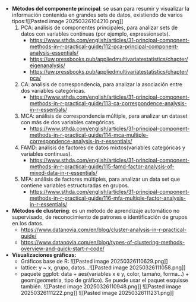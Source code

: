
- **Métodos del componente principal**: se usan para resumir y visualizar la información contenida en grandes sets de datos, existiendo de varios tipos:![[Pasted image 20250326104210.png]]
	1. PCA: análisis de componentes principales, para analizar sets de datos con variables continuas (por ejemplo, expressionsets).  
		- https://www.sthda.com/english/articles/31-principal-component-methods-in-r-practical-guide/112-pca-principal-component-analysis-essentials/
		- https://uw.pressbooks.pub/appliedmultivariatestatistics/chapter/eigenanalysis/
		- https://uw.pressbooks.pub/appliedmultivariatestatistics/chapter/pca/
	2. CA: analisis de correspondencia, para analizar la asociación entre dos variables categóricas. 
		- https://www.sthda.com/english/articles/31-principal-component-methods-in-r-practical-guide/113-ca-correspondence-analysis-in-r-essentials/
	3. MCA: análisis de correspondencia múltiple, para analizar un dataset con más de dos variables categóricas. 
		- https://www.sthda.com/english/articles/31-principal-component-methods-in-r-practical-guide/114-mca-multiple-correspondence-analysis-in-r-essentials/
	4. FAMD: análisis de factores de datos mixtos(variables categóricas y variables continuas). 
		- https://www.sthda.com/english/articles/31-principal-component-methods-in-r-practical-guide/115-famd-factor-analysis-of-mixed-data-in-r-essentials/
	5. MFA: análisis de factores múltiples, para analizar un data set que contiene variables estructuradas en grupos. 
		- https://www.sthda.com/english/articles/31-principal-component-methods-in-r-practical-guide/116-mfa-multiple-factor-analysis-in-r-essentials/
-  **Métodos de clustering**:  es un método de aprendizaje automático no supervisado, de reconocimiento de patrones e identificación de grupos en los datos. 
	-  https://www.datanovia.com/en/blog/cluster-analysis-in-r-practical-guide/
	- https://www.datanovia.com/en/blog/types-of-clustering-methods-overview-and-quick-start-r-code/
- **Visualizaciones gráficas:** 
	- Gráficos base de R: ![[Pasted image 20250326110629.png]]
	-  lattice: y ~ x, grupo, datos...![[Pasted image 20250326111058.png]] 
	- paquete ggplot: data + aes(variables x e y, color, tamaño, forma...) + geom(geometria, tipo de gráfico).  Se puede usar el paquet esquisse también. ![[Pasted image 20250326110948.png]]
	![[Pasted image 20250326111222.png]]
	![[Pasted image 20250326111231.png]]